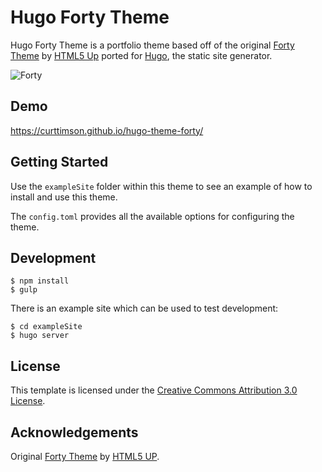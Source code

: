 # Hugo Forty Theme

Hugo Forty Theme is a portfolio theme based off of the original [Forty Theme](https://html5up.net/forty) by [HTML5 Up](https://html5up.net/) ported for [Hugo](https://gohugo.io/), the static site generator.

![Forty](https://raw.githubusercontent.com/curttimson/hugo-theme-forty/master/static/images/forty.jpg)

## Demo

https://curttimson.github.io/hugo-theme-forty/

## Getting Started

Use the `exampleSite` folder within this theme to see an example of how to install and use this theme.

The `config.toml` provides all the available options for configuring the theme.

## Development

```
$ npm install
$ gulp
```

There is an example site which can be used to test development:

```
$ cd exampleSite
$ hugo server
```

## License

This template is licensed under the [Creative Commons Attribution 3.0 License](https://creativecommons.org/licenses/by/3.0/).

## Acknowledgements

Original [Forty Theme](https://html5up.net/forty) by [HTML5 UP](https://html5up.net/).
